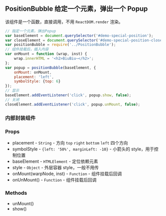 ## PositionBubble 给定一个元素，弹出一个 Popup
该组件是一个函数，直接调用，不用 `ReactDOM.render` 渲染。
```JavaScript
// 指定一个元素，弹出Popup
var baseElement = document.querySelector('#demo-special-position');
var closeElement = document.querySelector('#demo-special-position-close');
var positionBubble = require('../PositionBubble');
// 组件挂载后，插入内容
var onMount = function (wrap, inst) {
    wrap.innerHTML = '<h2>BiuBiu~</h2>';
};
var popup = positionBubble(baseElement, {
    onMount: onMount,
    placement: 'left',
    symbolStyle: {top: 6}
});
// 显示
baseElement.addEventListener('click', popup.show, false);
// 关闭
closeElement.addEventListener('click', popup.unMount, false);
```

### 内部封装组件
### Props
+ placement - `String` - 方向 `top` `right` `bottom` `left` 四个方向
+ symbolStyle - `{left: '50%', marginLeft: -10}` - 小箭头的 style，用于控制位置
+ baseElement - `HTMLElement` - 定位依赖元素
+ style - `Object` - 外层容器 style，一般不用传
+ onMount(warpNode, inst) - `Function` - 组件挂载后回调
+ onUnMount() - `Function` - 组件挂载后回调

### Methods
+ unMount()
+ show()